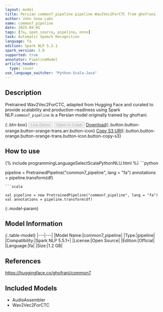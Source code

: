 ```yaml
---
layout: model
title: Persian common7_pipeline pipeline Wav2Vec2ForCTC from ghofrani
author: John Snow Labs
name: common7_pipeline
date: 2025-04-01
tags: [fa, open_source, pipeline, onnx]
task: Automatic Speech Recognition
language: fa
edition: Spark NLP 5.5.1
spark_version: 3.0
supported: true
annotator: PipelineModel
article_header:
  type: cover
use_language_switcher: "Python-Scala-Java"
---
```


## Description

Pretrained Wav2Vec2ForCTC, adapted from Hugging Face and curated to provide scalability and production-readiness using Spark NLP.`common7_pipeline` is a Persian model originally trained by ghofrani.

{:.btn-box}
<button class="button button-orange" disabled>Live Demo</button>
<button class="button button-orange" disabled>Open in Colab</button>
[Download](https://s3.amazonaws.com/auxdata.johnsnowlabs.com/public/models/common7_pipeline_fa_5.5.1_3.0_1743542432295.zip){:.button.button-orange.button-orange-trans.arr.button-icon}
[Copy S3 URI](s3://auxdata.johnsnowlabs.com/public/models/common7_pipeline_fa_5.5.1_3.0_1743542432295.zip){:.button.button-orange.button-orange-trans.button-icon.button-copy-s3}

## How to use



<div class="tabs-box" markdown="1">
{% include programmingLanguageSelectScalaPythonNLU.html %}
```python

pipeline = PretrainedPipeline("common7_pipeline", lang = "fa")
annotations =  pipeline.transform(df)   

```
```scala

val pipeline = new PretrainedPipeline("common7_pipeline", lang = "fa")
val annotations = pipeline.transform(df)

```
</div>

{:.model-param}
## Model Information

{:.table-model}
|---|---|
|Model Name:|common7_pipeline|
|Type:|pipeline|
|Compatibility:|Spark NLP 5.5.1+|
|License:|Open Source|
|Edition:|Official|
|Language:|fa|
|Size:|1.2 GB|

## References

https://huggingface.co/ghofrani/common7

## Included Models

- AudioAssembler
- Wav2Vec2ForCTC